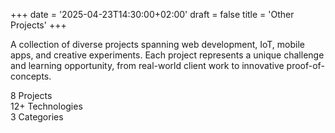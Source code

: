 +++
date = '2025-04-23T14:30:00+02:00'
draft = false
title = 'Other Projects'
+++

<link rel="stylesheet" href="/css/custom.css">

<div class="projects-intro">
  <p>A collection of diverse projects spanning web development, IoT, mobile apps, and creative experiments. Each project represents a unique challenge and learning opportunity, from real-world client work to innovative proof-of-concepts.</p>
</div>

<div class="projects-stats">
  <div class="stat-item">
    <span class="stat-number">8</span>
    <span class="stat-label">Projects</span>
  </div>
  <div class="stat-item">
    <span class="stat-number">12+</span>
    <span class="stat-label">Technologies</span>
  </div>
  <div class="stat-item">
    <span class="stat-number">3</span>
    <span class="stat-label">Categories</span>
  </div>
</div>
